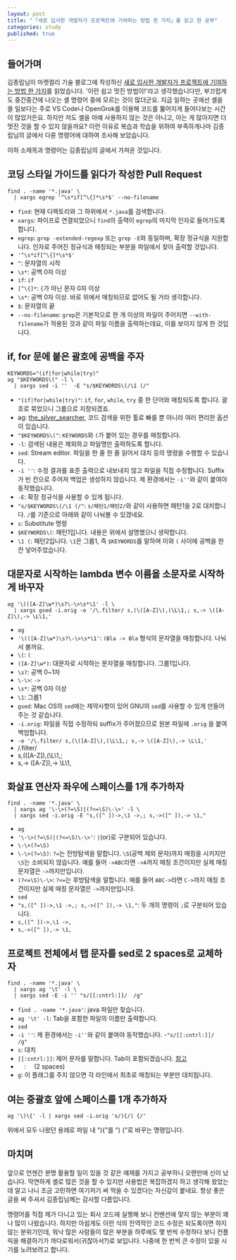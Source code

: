 ```yaml
---
layout: post
title: "「새로 입사한 개발자가 프로젝트에 기여하는 방법 한 가지」를 읽고 한 공부"
categories: study
published: true
---
```


## 들어가며

김종립님이 마켓컬리 기술 블로그에 작성하신 [새로 입사한 개발자가 프로젝트에 기여하는 방법 한 가지](https://helloworld.kurly.com/blog/fix-style-with-command/)를 읽었습니다. '이런 쉽고 멋진 방법이!'라고 생각했습니다만, 부끄럽게도 중간중간에 나오는 셸 명령어 중에 모르는 것이 많더군요. 지금 일하는 곳에선 셸을 쓸 일보다는 주로 VS Code나 OpenGrok를 이용해 코드를 뚫어지게 들어다보는 시간이 많았거든요. 하지만 저도 셸을 아예 사용하지 않는 것은 아니고, 아는 게 많아지면 더 멋진 것을 할 수 있지 않을까요? 이런 이유로 복습과 학습을 위하여 부족하게나마 김종립님의 글에서 다룬 명령어에 대하여 조사해 보았습니다.

이하 소제목과 명령어는 김종립님의 글에서 가져온 것입니다.

## 코딩 스타일 가이드를 읽다가 작성한 Pull Request

```shell
find . -name '*.java' \
  | xargs egrep '^\s*if[^\{]*\s*$' --no-filename
```

- `find`: 현재 디렉토리와 그 하위에서 `*.java`를 검색합니다.
- `xargs`: 파이프로 연결되었으니 `find`의 출력이 `egrep`의 마지막 인자로 들어가도록 합니다.
- `egrep`: `grep -extended-regexp` 또는 `grep -E`와 동일하며, 확장 정규식을 지원합니다. 인자로 주어진 정규식과 매칭되는 부분을 파일에서 찾아 출력할 것입니다.
 - `'^\s*if[^\{]*\s*$'`
  - `^`: 문자열의 시작
  - `\s*`: 공백 0자 이상
  - `if`: `if`
  - `[^\{]*`: `{`가 아닌 문자 0자 이상
  - `\s*`: 공백 0자 이상. 바로 위에서 매칭되므로 없어도 될 거라 생각합니다.
  - `$`: 문자열의 끝
 - `--no-filename`: `grep`은 기본적으로 한 개 이상의 파일이 주어지면 `--with-filename`가 적용된 것과 같이 파일 이름을 출력하는데요, 이를 보이지 않게 한 것입니다.

## if, for 문에 붙은 괄호에 공백을 주자

```shell
KEYWORDS="(if|for|while|try)"
ag "$KEYWORDS\(" -l \
  | xargs sed -i ''  -E "s/$KEYWORDS\(/\1 (/"
```

- `"(if|for|while|try)"`: `if`, `for`, `while`, `try` 중 한 단어와 매칭되도록 합니다. 괄호로 묶었으니 그룹으로 지정되겠죠.
- ag: [the_silver_searcher](https://github.com/ggreer/the_silver_searcher), 코드 검색을 위한 툴로 빠를 뿐 아니라 여러 편리한 옵션이 있습니다.
 - `"$KEYWORDS\("`: `KEYWORDS`와 `(`가 붙어 있는 경우를 매칭합니다.
 - `-l`: 검색된 내용은 제외하고 파일명만 출력하도록 합니다.
- `sed`: Stream editor. 파일을 한 줄 한 줄 읽어서 대치 등의 명령을 수행할 수 있습니다.
 - `-i ''`: 수정 결과를 표준 출력으로 내보내지 않고 파일을 직접 수정합니다. Suffix가 빈 칸으로 주어져 백업은 생성하지 않습니다. 제 환경에서는 `-i''`와 같이 붙여야 동작했습니다.
 - `-E`: 확장 정규식을 사용할 수 있게 됩니다.
 - `"s/$KEYWORDS\(/\1 (/"`: `s/패턴1/패턴2/`와 같이 사용하면 패턴1을 2로 대치합니다. `/`를 기준으로 아래와 같이 나눠볼 수 있겠네요.
  - `s`: Substitute 명령
  - `$KEYWORDS\(`: 패턴1입니다. 내용은 위에서 설명했으니 생략합니다.
  - `\1 (`: 패턴2입니다. `\1`은 그룹1, 즉 `$KEYWORDS`를 말하며 이와 `(` 사이에 공백을 한 칸 넣어주었습니다. 

## 대문자로 시작하는 lambda 변수 이름을 소문자로 시작하게 바꾸자

```shell
ag '\(([A-Z]\w*)\s?\-\>\s*\1' -l \
  | xargs gsed -i.orig -e '/\.filter/ s,(\([A-Z]\),(\L\1,; s,-> \([A-Z]\),-> \L\1,'
```

- `ag`
 - `'\(([A-Z]\w*)\s?\-\>\s*\1'`: `(Bla -> Bla` 형식의 문자열을 매칭합니다. 나눠서 볼까요.
  - `\(`: `(`
  - `([A-Z]\w*)`: 대문자로 시작하는 문자열을 매칭합니다. 그룹1입니다.
  - `\s?`: 공백 0~1자
  - `\-\>`: `->`
  - `\s*`: 공백 0자 이상
  - `\1`: 그룹1
- `gsed`: Mac OS의 `sed`에는 제약사항이 있어 GNU의 `sed`를 사용할 수 있게 만들어주는 것 같습니다.
 - `-i.orig`: 파일을 직접 수정하되 suffix가 주어졌으므로 원본 파일에 `.orig` 을 붙여 백업합니다.
 - `-e '/\.filter/ s,(\([A-Z]\),(\L\1,; s,-> \([A-Z]\),-> \L\1,'`
  - /\.filter/
  - s,(\([A-Z]\),(\L\1,;
  - s,-> \([A-Z]\),-> \L\1,

## 화살표 연산자 좌우에 스페이스를 1개 추가하자

```shell
find . -name '*.java' \
  | xargs ag '\-\>(?=\S)|(?<=\S)\-\>' -l \
  | xargs sed -i.orig -E "s,([^ ])->,\1 ->,; s,->([^ ]),-> \1,"
```

- `ag`
 - `'\-\>(?=\S)|(?<=\S)\-\>'`: `|`(or)로 구분되어 있습니다.
  - `\-\>(?=\S)`
   - `\-\>(?=\S)`: `?=`는 전방탐색을 말합니다. `\S`(공백 제외 문자)까지 매칭을 시키지만 `\S`는 소비되지 않습니다. 예를 들어 `->ABC`라면 `->A`까지 매칭 조건이지만 실제 매칭 문자열은 `->`까지만입니다.
  - `(?<=\S)\-\>`: `?<=`는 후방탐색을 말합니다. 예를 들어 `ABC->`라면 `C->`까지 매칭 조건이지만 실제 매칭 문자열은 `->`까지만입니다.
- `sed`
 - `"s,([^ ])->,\1 ->,; s,->([^ ]),-> \1,"`: 두 개의 명령이 `;`로 구분되어 있습니다.
  - `s,([^ ])->,\1 ->,`
  - `s,->([^ ]),-> \1,`

## 프로젝트 전체에서 탭 문자를 sed로 2 spaces로 교체하자

```shell
find . -name '*.java' \
  | xargs ag '\t' -l \
  | xargs sed -E -i '' "s/[[:cntrl:]]/  /g"
```

- `find . -name '*.java'`: java 파일만 찾습니다.
- `ag '\t' -l`: Tab을 포함한 파일의 이름만 출력합니다.
- `sed`
 - `-i ''`: 제 환경에서는 `-i''`와 같이 붙여야 동작했습니다.
 -`"s/[[:cntrl:]]/  /g"`
  - `s`: 대치
  - `[[:cntrl:]]`: 제어 문자를 말합니다. Tab이 포함되겠습니다. [참고](https://www.gnu.org/software/sed/manual/sed.html#Character-Classes-and-Bracket-Expressions)
  - `  `: `  `(2 spaces)
  - `g`: 이 플래그를 주지 않으면 각 라인에서 최초로 매칭되는 부분만 대치됩니다.

## 여는 중괄호 앞에 스페이스를 1개 추가하자

```shell
ag '\)\{' -l | xargs sed -i.orig 's/){/) {/'
```

위에서 모두 나왔던 용례로 파일 내 "){"를 ") {"로 바꾸는 명령입니다.

## 마치며

앞으로 언젠간 분명 활용할 일이 있을 것 같은 예제를 가지고 공부하니 오랜만에 신이 났습니다. 막연하게 셸로 많은 것을 할 수 있지만 사용법은 복잡하겠지 하고 생각해 왔었는데 알고 나니 조금 고민하면 여기저기 써 먹을 수 있겠다는 자신감이 붙네요. 항상 좋은 글을 써 주셔서 김종립님께는 감사할 다름입니다.

명령어를 직접 제가 다니고 있는 회사 코드에 실행해 보니 컨벤션에 맞지 않는 부분이 꽤나 많이 나왔습니다. 하지만 아쉽게도 이런 식의 전역적인 코드 수정은 되도록이면 하지 않는 분위기인데, 워낙 많은 사람들이 많은 부분을 하루에도 몇 번씩 수정하다 보니 컨플릭을 해결하기가 까다로워서(귀찮아서?)로 보입니다. 나중에 한 번씩 큰 수정이 있을 시기를 노려보려고 합니다.